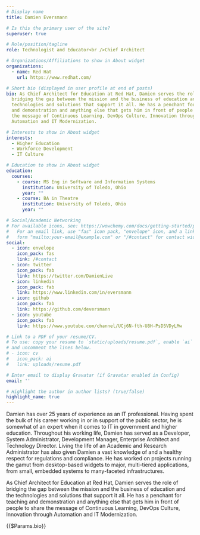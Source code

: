 ```yaml
---
# Display name
title: Damien Eversmann

# Is this the primary user of the site?
superuser: true

# Role/position/tagline
role: Technologist and Educator<br />Chief Architect

# Organizations/Affiliations to show in About widget
organizations:
  - name: Red Hat
    url: https://www.redhat.com/

# Short bio (displayed in user profile at end of posts)
bio: As Chief Architect for Education at Red Hat, Damien serves the role of
  bridging the gap between the mission and the business of education and the
  technologies and solutions that support it all. He has a penchant for teaching
  and demonstration and anything else that gets him in front of people to share
  the message of Continuous Learning, DevOps Culture, Innovation through
  Automation and IT Modernization.

# Interests to show in About widget
interests:
  - Higher Education
  - Workforce Development
  - IT Culture

# Education to show in About widget
education:
  courses:
    - course: MS Eng in Software and Information Systems
      institution: University of Toledo, Ohio
      year: ""
    - course: BA in Theatre
      institution: University of Toledo, Ohio
      year: ""

# Social/Academic Networking
# For available icons, see: https://wowchemy.com/docs/getting-started/page-builder/#icons
#   For an email link, use "fas" icon pack, "envelope" icon, and a link in the
#   form "mailto:your-email@example.com" or "/#contact" for contact widget.
social:
  - icon: envelope
    icon_pack: fas
    link: /#contact
  - icon: twitter
    icon_pack: fab
    link: https://twitter.com/DamienLive
  - icon: linkedin
    icon_pack: fab
    link: https://www.linkedin.com/in/eversmann
  - icon: github
    icon_pack: fab
    link: https://github.com/deversmann
  - icon: youtube
    icon_pack: fab
    link: https://www.youtube.com/channel/UCj6N-fth-U8H-PsD5VDyLMw

# Link to a PDF of your resume/CV.
# To use: copy your resume to `static/uploads/resume.pdf`, enable `ai` icons in `params.toml`,
# and uncomment the lines below.
# - icon: cv
#   icon_pack: ai
#   link: uploads/resume.pdf

# Enter email to display Gravatar (if Gravatar enabled in Config)
email: ''

# Highlight the author in author lists? (true/false)
highlight_name: true
---
```


Damien has over 25 years of experience as an IT professional. Having spent the bulk of his career working in or in support of the public sector, he is somewhat of an expert when it comes to IT in government and higher education. Throughout his working life, Damien has served as a Developer, System Administrator, Development Manager, Enterprise Architect and Technology Director. Living the life of an Academic and Research Administrator has also given Damien a vast knowledge of and a healthy respect for regulations and compliance. He has worked on projects running the gamut from desktop-based widgets to major, multi-tiered applications, from small, embedded systems to many-faceted infrastructures.

As Chief Architect for Education at Red Hat, Damien serves the role of bridging the gap between the mission and the business of education and the technologies and solutions that support it all. He has a penchant for teaching and demonstration and anything else that gets him in front of people to share the message of Continuous Learning, DevOps Culture, Innovation through Automation and IT Modernization.

{{$Params.bio}}
